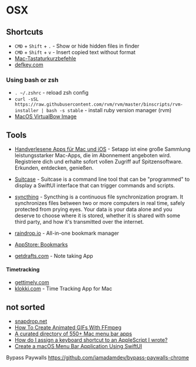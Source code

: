 # OSX

## Shortcuts
- `CMD` + `Shift` + `.` - Show or hide hidden files in finder
- `CMD` + `Shift` + `v` - Insert copied text without format
- [Mac-Tastaturkurzbefehle](https://support.apple.com/de-de/HT201236)
- [defkey.com](https://defkey.com/)

### Using bash or zsh
- `. ~/.zshrc` - reload zsh config
- `curl -sSL https://raw.githubusercontent.com/rvm/rvm/master/binscripts/rvm-installer | bash -s stable` - install ruby version manager (rvm)
- [MacOS VirtualBow Image](https://github.com/myspaghetti/macos-virtualbox)

## Tools
- [Handverlesene Apps für Mac und iOS](https://setapp.com/de) - Setapp ist eine große Sammlung leistungsstarker Mac-Apps, die im Abonnement angeboten wird. Registriere dich und erhalte sofort vollen Zugriff auf Spitzensoftware. Erkunden, entdecken, genießen.
- [Suitcase](https://github.com/Impedimenta/Suitcase) - Suitcase is a command line tool that can be "programmed" to display a SwiftUI interface that can trigger commands and scripts.

- [syncthing](https://syncthing.net/) - Syncthing is a continuous file synchronization program. It synchronizes files between two or more computers in real time, safely protected from prying eyes. Your data is your data alone and you deserve to choose where it is stored, whether it is shared with some third party, and how it's transmitted over the internet.
- [raindrop.io](https://raindrop.io/) - All-in-one bookmark manager
- [AppStore: Bookmarks](https://apps.apple.com/de/app/bookmarks-deine-lesezeichen/id1503569422)
- [getdrafts.com](https://getdrafts.com/) - Note taking App
#### Timetracking
- [gettimely.com](https://www.gettimely.com/)
- [klokki.com](https://www.klokki.com/index.html) - Time Tracking App for Mac


## not sorted
- [snapdrop.net](https://snapdrop.net)
- [How To Create Animated GIFs With FFmpeg](https://medium.com/swlh/how-to-create-animated-gifs-with-ffmpeg-29467362cdc1)
- [A curated directory of 550+ Mac menu bar apps](https://macmenubar.com/)
- [How do I assign a keyboard shortcut to an AppleScript I wrote?](https://apple.stackexchange.com/questions/175215/how-do-i-assign-a-keyboard-shortcut-to-an-applescript-i-wrote)
- [Create a macOS Menu Bar Application Using SwiftUI](https://medium.com/@acwrightdesign/creating-a-macos-menu-bar-application-using-swiftui-54572a5d5f87)

Bypass Paywalls https://github.com/iamadamdev/bypass-paywalls-chrome
